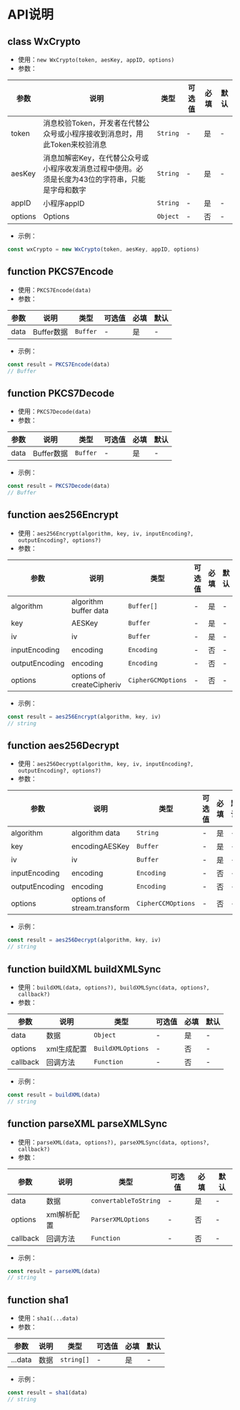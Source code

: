 # API说明

## class WxCrypto

- 使用：`new WxCrypto(token, aesKey, appID, options)`
- 参数：

<div class="table-prop">

| 参数    | 说明                                                                                              | 类型     | 可选值 | 必填 | 默认 |
| ------- | ------------------------------------------------------------------------------------------------- | -------- | ------ | ---- | ---- |
| token   | 消息校验Token，开发者在代替公众号或小程序接收到消息时，用此Token来校验消息                        | `String` | -      | 是   | -    |
| aesKey  | 消息加解密Key，在代替公众号或小程序收发消息过程中使用。必须是长度为43位的字符串，只能是字母和数字 | `String` | -      | 是   | -    |
| appID   | 小程序appID                                                                                       | `String` | -      | 是   | -    |
| options | Options                                                                                           | `Object` | -      | 否   | -    |

</div>

- 示例：

```ts
const wxCrypto = new WxCrypto(token, aesKey, appID, options)
```

## function PKCS7Encode

- 使用：`PKCS7Encode(data)`
- 参数：

<div class="table-prop">

| 参数 | 说明       | 类型     | 可选值 | 必填 | 默认 |
| ---- | ---------- | -------- | ------ | ---- | ---- |
| data | Buffer数据 | `Buffer` | -      | 是   | -    |

</div>

- 示例：

```ts
const result = PKCS7Encode(data)
// Buffer
```

## function PKCS7Decode

- 使用：`PKCS7Decode(data)`
- 参数：

<div class="table-prop">

| 参数 | 说明       | 类型     | 可选值 | 必填 | 默认 |
| ---- | ---------- | -------- | ------ | ---- | ---- |
| data | Buffer数据 | `Buffer` | -      | 是   | -    |

</div>

- 示例：

```ts
const result = PKCS7Decode(data)
// Buffer
```

## function aes256Encrypt

- 使用：`aes256Encrypt(algorithm, key, iv, inputEncoding?, outputEncoding?, options?)`
- 参数：

<div class="table-prop">

| 参数           | 说明                      | 类型               | 可选值 | 必填 | 默认 |
| -------------- | ------------------------- | ------------------ | ------ | ---- | ---- |
| algorithm      | algorithm buffer data     | `Buffer[]`         | -      | 是   | -    |
| key            | AESKey                    | `Buffer`           | -      | 是   | -    |
| iv             | iv                        | `Buffer`           | -      | 是   | -    |
| inputEncoding  | encoding                  | `Encoding`         | -      | 否   | -    |
| outputEncoding | encoding                  | `Encoding`         | -      | 否   | -    |
| options        | options of createCipheriv | `CipherGCMOptions` | -      | 否   | -    |

</div>

- 示例：

```ts
const result = aes256Encrypt(algorithm, key, iv)
// string
```

## function aes256Decrypt

- 使用：`aes256Decrypt(algorithm, key, iv, inputEncoding?, outputEncoding?, options?)`
- 参数：

<div class="table-prop">

| 参数           | 说明                        | 类型               | 可选值 | 必填 | 默认 |
| -------------- | --------------------------- | ------------------ | ------ | ---- | ---- |
| algorithm      | algorithm data              | `String`           | -      | 是   | -    |
| key            | encodingAESKey              | `Buffer`           | -      | 是   | -    |
| iv             | iv                          | `Buffer`           | -      | 是   | -    |
| inputEncoding  | encoding                    | `Encoding`         | -      | 否   | -    |
| outputEncoding | encoding                    | `Encoding`         | -      | 否   | -    |
| options        | options of stream.transform | `CipherCCMOptions` | -      | 否   | -    |

</div>

- 示例：

```ts
const result = aes256Decrypt(algorithm, key, iv)
// string
```

## function buildXML buildXMLSync

- 使用：`buildXML(data, options?), buildXMLSync(data, options?, callback?)`
- 参数：

<div class="table-prop">

| 参数     | 说明        | 类型              | 可选值 | 必填 | 默认 |
| -------- | ----------- | ----------------- | ------ | ---- | ---- |
| data     | 数据        | `Object`          | -      | 是   | -    |
| options  | xml生成配置 | `BuildXMLOptions` | -      | 否   | -    |
| callback | 回调方法    | `Function`        | -      | 否   | -    |

</div>

- 示例：

```ts
const result = buildXML(data)
// string
```

## function parseXML parseXMLSync

- 使用：`parseXML(data, options?), parseXMLSync(data, options?, callback?)`
- 参数：

<div class="table-prop">

| 参数     | 说明        | 类型                  | 可选值 | 必填 | 默认 |
| -------- | ----------- | --------------------- | ------ | ---- | ---- |
| data     | 数据        | `convertableToString` | -      | 是   | -    |
| options  | xml解析配置 | `ParserXMLOptions`    | -      | 否   | -    |
| callback | 回调方法    | `Function`            | -      | 否   | -    |

</div>

- 示例：

```ts
const result = parseXML(data)
// string
```

## function sha1

- 使用：`sha1(...data)`
- 参数：

<div class="table-prop">

| 参数    | 说明 | 类型       | 可选值 | 必填 | 默认 |
| ------- | ---- | ---------- | ------ | ---- | ---- |
| ...data | 数据 | `string[]` | -      | 是   | -    |

</div>

- 示例：

```ts
const result = sha1(data)
// string
```
